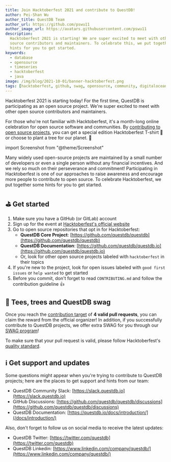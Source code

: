 ```yaml
---
title: Join Hacktoberfest 2021 and contribute to QuestDB!
author: Pei-Shan Wu
author_title: QuestDB Team
author_url: https://github.com/pswu11
author_image_url: https://avatars.githubusercontent.com/pswu11
description:
  Hacktoberfest 2021 is starting! We are super excited to meet with other open
  source contributors and maintainers. To celebrate this, we put together some
  hints for you to get started.
keywords:
  - database
  - opensource
  - timeseries
  - hacktoberfest
  - java
image: /img/blog/2021-10-01/banner-hacktoberfest.png
tags: [hacktoberfest, github, swag, opensource, community, digitalocean]
---
```


Hacktoberfest 2021 is starting today! For the first time, QuestDB is
participating as an open source project. We're super excited to meet with other
open source contributors and maintainers.

For those who're not familiar with Hacktoberfest, it's a month-long online
celebration for open source software and communities. By
[contributing to open source projects](https://hacktoberfest.digitalocean.com/resources/participation),
you can get a special edition Hacktoberfest T-shirt 👕 or choose to plant a tree
for our planet. 🌴

<!--truncate-->

import Screenshot from "@theme/Screenshot"

<Screenshot
  alt="QuestDB at Hacktoberfest 2021"
  height={450}
  src="/img/blog/2021-10-01/banner-hacktoberfest.png"
  width={800}
/>

Many widely used open-source projects are maintained by a small number of
developers or even a single person without any financial incentives. And we rely
so much on their perseverance and commitment! Participating in Hacktoberfest is
one of our approaches to raise awareness and encourage more people to contribute
to open source. To celebrate Hacktoberfest, we put together some hints for you
to get started.

## ⛳ Get started

1. Make sure you have a GitHub (or GitLab) account
1. Sign up for the event at
   [Hacktoberfest&#39;s official website](https://hacktoberfest.digitalocean.com/)
1. Go to open source repositories that opt in for Hacktoberfest:
   - **QuestDB Core Project**:
     [https://github.com/questdb/questdb](https://github.com/questdb/questdb)
   - **QuestDB Documentation**:
     [https://github.com/questdb/questdb.io](https://github.com/questdb/questdb.io)
   - Or, look for other open source projects labeled with `hacktoberfest` in
     their topics
1. If you're new to the project, look for open issues labeled with
   `good first issues` or `help wanted` to get started
1. Before you commit, don't forget to read `CONTRIBUTING.md` and follow the
   contribution guideline 👍

## 🎁 Tees, trees and QuestDB swag

Once you reach the
[contribution target](https://hacktoberfest.digitalocean.com/resources/participation)
of **4 valid pull requests**, you can claim the reward from the official
organizer! In addition, if you successfully contribute to QuestDB projects, we
offer extra SWAG for you through our [SWAG program](/community/)!

To make sure that your pull request is valid, please follow Hacktoberfest's
[quality standard](https://hacktoberfest.digitalocean.com/resources/qualitystandards).

## ℹ️ Get support and updates

Some questions might appear when you're trying to contribute to QuestDB
projects; here are the places to get support and hints from our team:

- QuestDB Community Slack: [https://slack.questdb.io](https://slack.questdb.io)
- GitHub Discussions:
  [https://github.com/questdb/questdb/discussions](https://github.com/questdb/questdb/discussions)
- QuestDB Documentation:
  [https://questdb.io/docs/introduction/](/docs/introduction/)

Also, don't forget to follow us on social media to receive the latest updates:

- QuestDB Twitter: [https://twitter.com/questdb](https://twitter.com/questdb)
- QuestDB Linkedin:
  [https://www.linkedin.com/company/questdb/](https://www.linkedin.com/company/questdb/)
